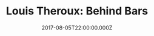 ---
title: "Louis Theroux: Behind Bars"
year: 2008
date: 2017-08-05T22:00:00.000Z
permalink: /almanac/movies/2017-08-05-behind-bars/index.html
rating: 3
tmdbid: 112722
---